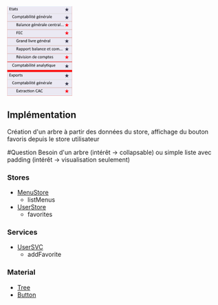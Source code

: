 ![Pasted image 20230125093431](../medias/Pasted%20image%2020230125093431.png)

## Implémentation

Création d'un arbre à partir des données du store, affichage du bouton favoris depuis le store utilisateur

#Question 
Besoin d'un arbre (intérêt -> collapsable) ou simple liste avec padding (intérêt -> visualisation seulement)

### Stores
- [MenuStore](../Store/MenuStore.md)
	- listMenus
 - [UserStore](../Store/UserStore.md)
	 - favorites

### Services
- [UserSVC](../Services/UserSVC.md)
	- addFavorite

### Material
- [Tree](https://material.angular.io/components/tree/overview)
- [Button](https://material.angular.io/components/button/overview)